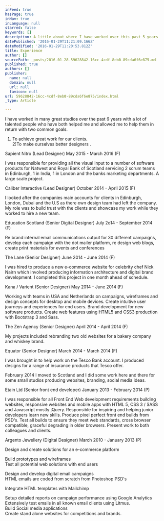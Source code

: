 ```yaml
---
inFeed: true
hasPage: true
inNav: true
inLanguage: null
starred: false
keywords: []
description: A little about where I have worked over this past 5 years
datePublished: '2016-01-29T11:21:09.166Z'
dateModified: '2016-01-29T11:20:53.812Z'
title: Experience
author: []
sourcePath: _posts/2016-01-28-59628842-16cc-4cdf-8eb0-89cda6f6e875.md
published: true
authors: []
publisher:
  name: null
  domain: null
  url: null
  favicon: null
url: 59628842-16cc-4cdf-8eb0-89cda6f6e875/index.html
_type: Article

---
```

I have worked in many great studios over the past 6 years with a lot of talented people who have both helped me and allowed me to help them in return with two common goals.   
1) To achieve great work for our clients.  
2)To make ourselves better designers .

Sapient Nitro (Lead Designer) May 2015 - March 2016 (F)

I was responsible for providing all the visual input to a number of software products for Natwest and Royal Bank of Scotland servicing 2 scrum teams in Edinburgh, 1 in India, 1 in London and the banks marketing departments. A large scale project.

Caliber Interactive (Lead Designer) October 2014 - April 2015 (F)

I looked after the companies main accounts for clients in Edinburgh, London, Dubai and the U.S as there own design team had left the company. My role was to build trust with the clients and showcase my work while they worked to hire a new team. 

Education Scotland (Senior Digital Designer) July 2o14 - September 2014 (F)

Re brand internal email communications output for 30 different campaigns, develop each campaign with the dot mailer platform, re design web blogs, create print materials for events and conferences

The Lane (Senior Designer) June 2014 - June 2014 (F)

I was hired to produce a new e-commerce website for celebrity chef Nick Nairn which involved producing information architecture and digital brand development. I completed this project in one month ahead of schedule.

Kana / Varient (Senior Designer) May 2014 - June 2014 (F)

Working with teams in USA and Netherlands on campaigns, wireframes and design concepts for desktop and mobile devices. Create intuitive user journeys and experiences for end users. Brand development for new software products. Create web features using  HTML5 and CSS3 production with Bootstrap 3 and Sass.

The Zen Agency (Senior Designer) April 2014 - April 2014 (F)

My projects included rebranding two old websites for a bakery company and whiskey brand. 

Equator (Senior Designer) March 2014 - March 2014 (F)

I was brought in to help work on the Tesco Bank account. I produced designs for a range of insurance products that Tesco offer. 

February 2014 I moved to Scotland and I did some work here and there for some small studios producing websites, branding, social media ideas.

Etain Ltd (Senior front end developer) January 2013 - February 2014 (P)

I was responsible for all Front End Web development requirements building websites, responsive websites and mobile apps with  HTML 5, CSS 3 / SASS and Javascript mostly jQuery. Responsible for inspiring and helping junior developers learn new skills. Produce pixel perfect front end builds from PSD's.  Test all builds to ensure they meet web standards, cross browser compatible, graceful degrading in older browsers. Present work to both colleagues and clients.

Argento Jewellery (Digital Designer) March 2010 - January 2013 (P)

Design and create solutions for an e-commerce platform
  
Build prototypes and wireframes   
Test all potential web solutions with end users
  
Design and develop digital email campaigns   
HTML emails are coded from scratch from Photoshop PSD's
  
Integrate HTML templates with Mailchimp
  
Setup detailed reports on campaign performance using Google Analytics  
Extensively test emails in all known email clients using Litmus.   
Build Social media applications   
Create stand alone websites for competitions and brands.
